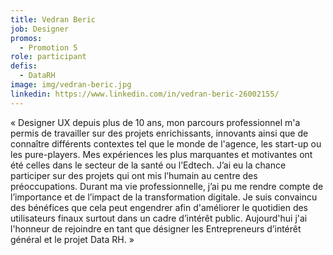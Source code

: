 ```yaml
---
title: Vedran Beric
job: Designer
promos:
  - Promotion 5
role: participant
defis:
  - DataRH
image: img/vedran-beric.jpg
linkedin: https://www.linkedin.com/in/vedran-beric-26002155/
---
```

« Designer UX depuis plus de 10 ans, mon parcours professionnel m'a permis de travailler sur des projets enrichissants, innovants ainsi que de connaître différents contextes tel que le monde de l'agence, les start-up ou les pure-players. Mes expériences les plus marquantes et motivantes ont été celles dans le secteur de la santé ou l’Edtech. J’ai eu la chance participer sur des projets qui ont mis l’humain au centre des préoccupations. Durant ma vie professionnelle, j’ai pu me rendre compte de l’importance et de l’impact de la transformation digitale. Je suis convaincu des bénéfices que cela peut engendrer afin d'améliorer le quotidien des utilisateurs finaux surtout dans un cadre d’intérêt public. Aujourd'hui j'ai l'honneur de rejoindre en tant que désigner les Entrepreneurs d’intérêt général et le projet Data RH. »
